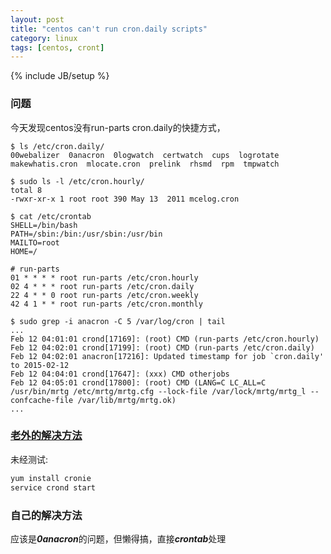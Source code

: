 ```yaml
---
layout: post
title: "centos can't run cron.daily scripts"
category: linux
tags: [centos, cront]
---
```

{% include JB/setup %}

### 问题

今天发现centos没有run-parts cron.daily的快捷方式，

```
$ ls /etc/cron.daily/
00webalizer  0anacron  0logwatch  certwatch  cups  logrotate  makewhatis.cron  mlocate.cron  prelink  rhsmd  rpm  tmpwatch
```

```
$ sudo ls -l /etc/cron.hourly/
total 8
-rwxr-xr-x 1 root root 390 May 13  2011 mcelog.cron
```

```
$ cat /etc/crontab 
SHELL=/bin/bash
PATH=/sbin:/bin:/usr/sbin:/usr/bin
MAILTO=root
HOME=/

# run-parts
01 * * * * root run-parts /etc/cron.hourly
02 4 * * * root run-parts /etc/cron.daily
22 4 * * 0 root run-parts /etc/cron.weekly
42 4 1 * * root run-parts /etc/cron.monthly
```

```
$ sudo grep -i anacron -C 5 /var/log/cron | tail
...
Feb 12 04:01:01 crond[17169]: (root) CMD (run-parts /etc/cron.hourly)
Feb 12 04:02:01 crond[17199]: (root) CMD (run-parts /etc/cron.daily)
Feb 12 04:02:01 anacron[17216]: Updated timestamp for job `cron.daily' to 2015-02-12
Feb 12 04:04:01 crond[17647]: (xxx) CMD otherjobs
Feb 12 04:05:01 crond[17800]: (root) CMD (LANG=C LC_ALL=C /usr/bin/mrtg /etc/mrtg/mrtg.cfg --lock-file /var/lock/mrtg/mrtg_l --confcache-file /var/lib/mrtg/mrtg.ok)
...
```

### [老外的解决方法](https://www.centos.org/forums/viewtopic.php?t=2820)

未经测试:

```bash
yum install cronie
service crond start
```

### 自己的解决方法

应该是***0anacron***的问题，但懒得搞，直接***crontab***处理
